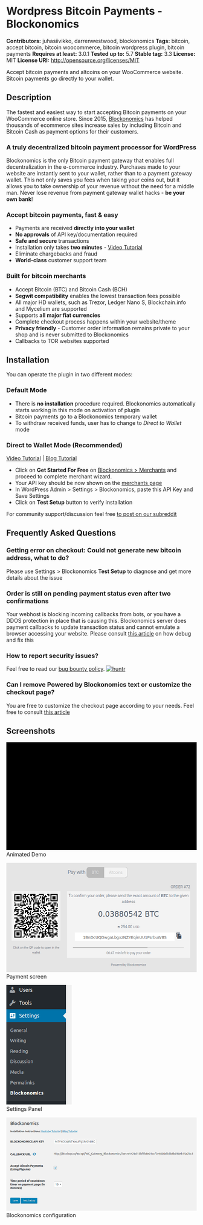 # Wordpress Bitcoin Payments - Blockonomics # 
**Contributors:** juhasiivikko, darrenwestwood, blockonomics
**Tags:** bitcoin, accept bitcoin, bitcoin woocommerce, bitcoin wordpress plugin, bitcoin payments 
**Requires at least:** 3.0.1 
**Tested up to:** 5.7
**Stable tag:** 3.3
**License:** MIT 
**License URI:** http://opensource.org/licenses/MIT 

Accept bitcoin payments and altcoins on your WooCommerce website. Bitcoin payments go directly to your wallet. 

## Description ## 

The fastest and easiest way to start accepting Bitcoin payments on your WooCommerce online store. Since 2015, [Blockonomics](https://www.blockonomics.co/merchants?utm_source=wordpress) has helped thousands of ecommerce sites increase sales by including Bitcoin and Bitcoin Cash as payment options for their customers. 

### A truly decentralized bitcoin payment processor for WordPress ### 

Blockonomics is the only Bitcoin payment gateway that enables full decentralization in the e-commerce industry. Purchases made to your website are instantly sent to your wallet, rather than to a payment gateway wallet. This not only saves you fees when taking your coins out, but it allows you to take ownership of your revenue without the need for a middle man. Never lose revenue from payment gateway wallet hacks - **be your own bank**! 


### Accept bitcoin payments, fast & easy ### 
- Payments are received **directly into your wallet** 
- **No approvals** of API key/documentation required 
- **Safe and secure** transactions 
- Installation only takes **two minutes** - [Video Tutorial](https://www.youtube.com/watch?v=nFKzzMgdBpQ)  
- Eliminate chargebacks and fraud 
- **World-class** customer support team 

### Built for bitcoin merchants ### 
- Accept Bitcoin (BTC) and Bitcoin Cash (BCH)
- **Segwit compatibility** enables the lowest transaction fees possible 
- All major HD wallets, such as Trezor, Ledger Nano S, Blockchain.info and Mycelium are supported 
- Supports **all major fiat currencies** 
- Complete checkout process happens within your website/theme
- **Privacy friendly** - Customer order information remains private to your shop and is never submitted to Blockonomics
- Callbacks to TOR websites supported

## Installation ## 

You can operate the plugin in two different modes:  

### Default Mode  ###
- There is **no installation** procedure required. Blockonomics automatically starts working in this mode on activation of plugin 
- Bitcoin payments go to a Blockonomics temporary wallet   
- To withdraw received funds, user has to change to *Direct to Wallet* mode

### Direct to Wallet Mode (Recommended)  ### 
[Video Tutorial](https://www.youtube.com/watch?v=lNFBAk2x6ns) | [Blog Tutorial](https://blog.blockonomics.co/how-to-accept-bitcoin-payments-on-woocommerce-using-blockonomics-f18661819a62)  
 
- Click on **Get Started For Free** on [Blockonomics > Merchants](https://www.blockonomics.co/merchants) and proceed to complete merchant wizard. 
- Your API key should be now shown on the [merchants page](https://www.blockonomics.co/merchants)   
- In WordPress Admin > Settings > Blockonomics, paste this API Key and Save Settings 
- Click on **Test Setup** button to verify installation  

For community support/discussion feel free [to post on our subreddit](https://www.reddit.com/r/blockonomics/)

## Frequently Asked Questions ## 

### Getting error on checkout: Could not generate new bitcoin address, what to do? ### 
Please use Settings > Blockonomics **Test Setup** to diagnose and get more
details about the issue

### Order is still on pending payment status even after two confirmations  ### 
Your webhost is blocking incoming callbacks from bots, or you have a DDOS protection in place that is causing this. Blockonomics server does payment callbacks to update transaction status and cannot emulate a browser accessing your website. Please consult [this article](http://help.blockonomics.co/solution/articles/33000219539-order-status-not-changing-ddos-protection) on how debug and fix this

### How to report security issues? ### 
Feel free to read our [bug bounty policy](https://help.blockonomics.co/support/solutions/articles/33000256692-bug-bounty-program). 
[![huntr](https://cdn.huntr.dev/huntr_security_badge_mono.svg)](https://huntr.dev)

### Can I remove Powered by Blockonomics text or customize the checkout page? ### 
You are free to customize the checkout page according to your needs. Feel free to consult [this article](http://help.blockonomics.co/support/solutions/articles/33000243991-how-to-customize-the-checkout-page-)

## Screenshots ## 

![](assets-wp-repo/screenshot-1.gif)     
Animated Demo

![](assets-wp-repo/screenshot-2.png)     
Payment screen 

![](assets-wp-repo/screenshot-3.png)     
Settings Panel   

![](assets-wp-repo/screenshot-4.png)   
Blockonomics configuration
 
